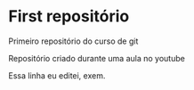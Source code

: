 # First repositório
 Primeiro repositório do curso de git

Repositório criado durante uma aula no youtube

Essa linha eu editei, exem.

